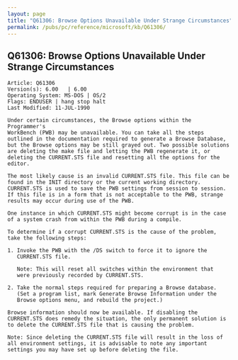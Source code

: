 ```yaml
---
layout: page
title: "Q61306: Browse Options Unavailable Under Strange Circumstances"
permalink: /pubs/pc/reference/microsoft/kb/Q61306/
---
```


## Q61306: Browse Options Unavailable Under Strange Circumstances

	Article: Q61306
	Version(s): 6.00   | 6.00
	Operating System: MS-DOS | OS/2
	Flags: ENDUSER | hang stop halt
	Last Modified: 11-JUL-1990
	
	Under certain circumstances, the Browse options within the Programmer's
	WorkBench (PWB) may be unavailable. You can take all the steps
	outlined in the documentation required to generate a Browse Database,
	but the Browse options may be still grayed out. Two possible solutions
	are deleting the make file and letting the PWB regenerate it, or
	deleting the CURRENT.STS file and resetting all the options for the
	editor.
	
	The most likely cause is an invalid CURRENT.STS file. This file can be
	found in the INIT directory or the current working directory.
	CURRENT.STS is used to save the PWB settings from session to session.
	If this file is in a form that is not acceptable to the PWB, strange
	results may occur during use of the PWB.
	
	One instance in which CURRENT.STS might become corrupt is in the case
	of a system crash from within the PWB during a compile.
	
	To determine if a corrupt CURRENT.STS is the cause of the problem,
	take the following steps:
	
	1. Invoke the PWB with the /DS switch to force it to ignore the
	   CURRENT.STS file.
	
	   Note: This will reset all switches within the environment that
	   were previously recorded by CURRENT.STS.
	
	2. Take the normal steps required for preparing a Browse database.
	   (Set a program list, mark Generate Browse Information under the
	   Browse options menu, and rebuild the project.)
	
	Browse information should now be available. If disabling the
	CURRENT.STS does remedy the situation, the only permanent solution is
	to delete the CURRENT.STS file that is causing the problem.
	
	Note: Since deleting the CURRENT.STS file will result in the loss of
	all environment settings, it is advisable to note any important
	settings you may have set up before deleting the file.
